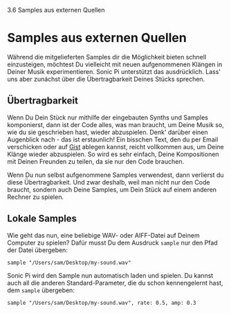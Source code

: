 3.6 Samples aus externen Quellen

# Samples aus externen Quellen

Während die mitgelieferten Samples dir die Möglichkeit bieten schnell einzusteigen, möchtest Du vielleicht mit neuen aufgenommenen Klängen in Deiner Musik experimentieren. Sonic Pi unterstützt das ausdrücklich. Lass' uns aber zunächst über die Übertragbarkeit Deines Stücks sprechen.

## Übertragbarkeit

Wenn Du Dein Stück nur mithilfe der eingebauten Synths und Samples komponierst, dann ist der Code alles, was man braucht, um Deine Musik so, wie du sie  geschrieben hast, wieder abzuspielen. Denk' darüber einen Augenblick nach - das ist erstaunlich! Ein bisschen Text, den du per Email verschicken oder auf [Gist](https://gist.github.com) ablegen kannst, reicht vollkommen aus, um Deine Klänge wieder abzuspielen. So wird es sehr einfach, Deine Kompositionen mit Deinen Freunden zu teilen, da sie nur den Code brauchen.

Wenn Du nun selbst aufgenommene Samples verwendest, dann verlierst du diese Übertragbarkeit. Und zwar deshalb, weil man nicht nur den Code braucht, sondern auch Deine Samples, um Dein Stück auf einem anderen Rechner zu spielen.

<!-- ## Unterstützung von Freesound -->

<!-- Ein Möglichkeit, um mit neuen Sounds zu experimentieren und gleichzeitig die Übertragbarkeit des Codes sicherzustellen, ist es, mit Sonic Pi's  [Freesound](http:freesound.org)-Unterstützung zu arbeiten. http:freesound.org ist eine Website, auf der man Samples hochladen und mit anderen teilen kann. Jedes Sample, welches dort gespeichert wird, erhält eine spezielle Nummer (so ähnlich wie eine Telefonnummer), die Du benutzen kannst, um von Sonic Pi aus, Samples einzubauen. Der Nachteil ist, dass man einen Internetzugang braucht, damit es funktioniert. -->

<!-- Wenn Du gerade Internetzugang hast, dann probier' es aus: -->

<!-- ``` -->
<!-- freesound 24787 -->
<!-- ``` -->

<!-- Beim ersten Mal hörst Du nur den Standardklang `:elec_beep` als Platzhalter, bevor der Klang heruntergeladen wurde. -->

## Lokale Samples

Wie geht das nun, eine beliebige WAV- oder AIFF-Datei auf Deinem Computer zu spielen? Dafür musst Du dem Ausdruck `sample` nur den Pfad der Datei übergeben:

```
sample "/Users/sam/Desktop/my-sound.wav"
```

Sonic Pi wird den Sample nun automatisch laden und spielen. Du kannst auch all die anderen Standard-Parameter, die du schon kennengelernt hast, dem `sample` übergeben:

```
sample "/Users/sam/Desktop/my-sound.wav", rate: 0.5, amp: 0.3
```
